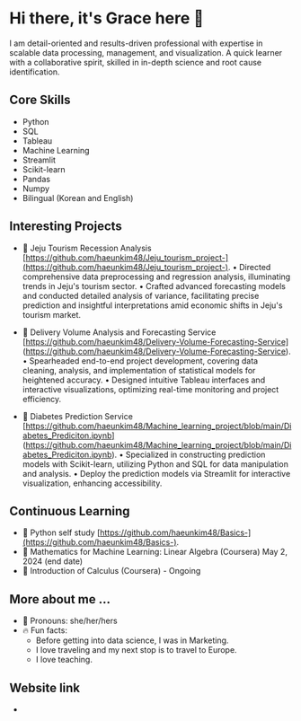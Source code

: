 # Hi there, it's Grace here 👋 #

I am detail-oriented and results-driven professional with expertise in scalable data processing, management, and visualization. A quick learner with a collaborative spirit, skilled in in-depth science and root cause identification. 

## Core Skills ## 
* Python
* SQL
* Tableau
* Machine Learning 
* Streamlit
* Scikit-learn
* Pandas
* Numpy
* Bilingual (Korean and English)

## Interesting Projects ##
* 📌 Jeju Tourism Recession Analysis [https://github.com/haeunkim48/Jeju_tourism_project-](https://github.com/haeunkim48/Jeju_tourism_project-).
•	Directed comprehensive data preprocessing and regression analysis, illuminating trends in Jeju's tourism sector.
•	Crafted advanced forecasting models and conducted detailed analysis of variance, facilitating precise prediction and insightful interpretations amid economic shifts in Jeju's tourism market.

* 📌 Delivery Volume Analysis and Forecasting Service [https://github.com/haeunkim48/Delivery-Volume-Forecasting-Service] (https://github.com/haeunkim48/Delivery-Volume-Forecasting-Service).
•	Spearheaded end-to-end project development, covering data cleaning, analysis, and implementation of statistical models for heightened accuracy.
•	Designed intuitive Tableau interfaces and interactive visualizations, optimizing real-time monitoring and project efficiency.

* 📌 Diabetes Prediction Service [https://github.com/haeunkim48/Machine_learning_project/blob/main/Diabetes_Prediciton.ipynb] (https://github.com/haeunkim48/Machine_learning_project/blob/main/Diabetes_Prediciton.ipynb).
•	Specialized in constructing prediction models with Scikit-learn, utilizing Python and SQL for data manipulation and analysis.
•	Deploy the prediction models via Streamlit for interactive visualization, enhancing accessibility.

## Continuous Learning ##
  * 📝 Python self study [https://github.com/haeunkim48/Basics-](https://github.com/haeunkim48/Basics-).
  * 📝 Mathematics for Machine Learning: Linear Algebra (Coursera) May 2, 2024 (end date)
  * 📝 Introduction of Calculus (Coursera) - Ongoing

## More about me ... ##
* 🌟 Pronouns: she/her/hers
* 🔥 Fun facts:
  * Before getting into data science, I was in Marketing.
  * I love traveling and my next stop is to travel to Europe.
  * I love teaching.

## Website link ## 
* 
    
